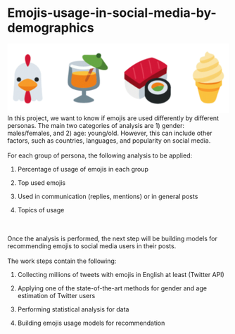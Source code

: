 # Emojis-usage-in-social-media-by-demographics
![Alt text](https://github.com/stylianosnicoletti/Emojis-usage-in-social-media-by-demographics/blob/master/Screenshots/emojis.png?raw=true=100x20)
In this project, we want to know if emojis are used differently by different personas. The main two categories of analysis are 1) gender: males/females, and 2) age: young/old. However, this can include other factors, such as countries, languages, and popularity on social media.
</br>
</br>
For each group of persona, the following analysis to be applied:
</br>
1) Percentage of usage of emojis in each group

2) Top used emojis

3) Used in communication (replies, mentions) or in general posts

4) Topics of usage
</br>
</br>Once the analysis is performed, the next step will be building models for recommending emojis to social media users in their posts.
</br>
</br>
The work steps contain the following:

1) Collecting millions of tweets with emojis in English at least (Twitter API)

2) Applying one of the state-of-the-art methods for gender and age estimation of Twitter users

3) Performing statistical analysis for data

4) Building emojis usage models for recommendation

